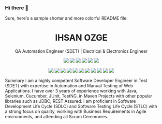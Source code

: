### Hi there 👋
Sure, here's a sample shorter and more colorful README file:

<h1 align="center">IHSAN OZGE</h1>
<p align="center">QA Automation Engineer (SDET) | Electrical & Electronics Engineer</p>
<p align="center">
  <img src="https://img.shields.io/badge/Java-★★★★☆-blue?logo=java&logoColor=white&style=flat">
  <img src="https://img.shields.io/badge/C++-★★★☆☆-blue?logo=c%2B%2B&style=flat">
  <img src="https://img.shields.io/badge/JavaScript-★★★★☆-blue?logo=javascript&logoColor=white&style=flat">
  <img src="https://img.shields.io/badge/HTML-★★★★☆-blue?logo=html5&logoColor=white&style=flat">
  <img src="https://img.shields.io/badge/SQL-★★★★☆-blue?logo=mysql&logoColor=white&style=flat">
  <img src="https://img.shields.io/badge/Gherkin-★★★☆☆-blue?style=flat">
</p>
<p align="center">
  <img src="https://img.shields.io/badge/Selenium-★★★★☆-green?logo=selenium&logoColor=white&style=flat">
  <img src="https://img.shields.io/badge/Cypress-★★★★☆-green?logo=cypress&logoColor=white&style=flat">
  <img src="https://img.shields.io/badge/Rest%20Assured-★★★★☆-green?style=flat">
  <img src="https://img.shields.io/badge/Postman-★★★★☆-green?logo=postman&logoColor=white&style=flat">
  <img src="https://img.shields.io/badge/Appium-★★★☆☆-green?logo=appium&logoColor=white&style=flat">
  <img src="https://img.shields.io/badge/JUnit-★★★★☆-green?logo=junit5&logoColor=white&style=flat">
  <img src="https://img.shields.io/badge/Cucumber-★★★★☆-green?logo=cucumber&logoColor=white&style=flat">
  <img src="https://img.shields.io/badge/Jenkins-★★★★☆-green?logo=jenkins&logoColor=white&style=flat">
  <img src="https://img.shields.io/badge/Jira-★★★★☆-green?logo=jira&logoColor=white&style=flat">
  <img src="https://img.shields.io/badge/Git-★★★★☆-green?logo=git&logoColor=white&style=flat">
  <img src="https://img.shields.io/badge/Maven-★★★★☆-green?logo=apache-maven&logoColor=white&style=flat">
</p>
Summary
I am a highly competent Software Developer Engineer in Test (SDET) with expertise in Automation and Manual Testing of Web Applications. I have over 3 years of experience working with Java, Selenium, Cucumber, JUnit, TestNG, in Maven Projects with other popular libraries such as JDBC, REST Assured. I am proficient in Software Development Life Cycle (SDLC) and Software Testing Life Cycle (STLC) with a strong focus on quality, working with Business Requirements in Agile environments, and attending all Scrum Ceremonies.





<!--
**nested4/nested4** is a ✨ _special_ ✨ repository because its `README.md` (this file) appears on your GitHub profile.

Here are some ideas to get you started:

- 🔭 I’m currently working on ...
- 🌱 I’m currently learning ...
- 👯 I’m looking to collaborate on ...
- 🤔 I’m looking for help with ...
- 💬 Ask me about ...
- 📫 How to reach me: ...
- 😄 Pronouns: ...
- ⚡ Fun fact: ...
-->
